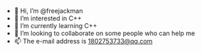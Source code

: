 - 👋 Hi, I’m @freejackman
- 👀 I’m interested in C++
- 🌱 I’m currently learning C++
- 💞️ I’m looking to collaborate on some people who can help me
- 📫 The e-mail address is 1802753733@qq.com 

<!---
freejackman/freejackman is a ✨ special ✨ repository because its `README.md` (this file) appears on your GitHub profile.
You can click the Preview link to take a look at your changes.
--->
